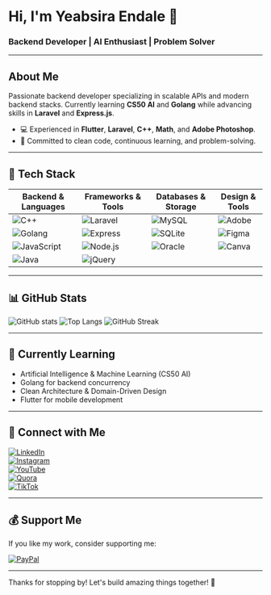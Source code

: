 # Hi, I'm Yeabsira Endale 👋

### Backend Developer | AI Enthusiast | Problem Solver

---

## About Me
Passionate backend developer specializing in scalable APIs and modern backend stacks. Currently learning **CS50 AI** and **Golang** while advancing skills in **Laravel** and **Express.js**.

- 💻 Experienced in **Flutter**, **Laravel**, **C++**, **Math**, and **Adobe Photoshop**.
- 🚀 Committed to clean code, continuous learning, and problem-solving.

---

## 🚀 Tech Stack

| Backend & Languages          | Frameworks & Tools           | Databases & Storage     | Design & Tools         |
|-----------------------------|------------------------------|------------------------|-----------------------|
| ![C++](https://img.shields.io/badge/C++-00599C?style=for-the-badge&logo=c%2B%2B&logoColor=white) | ![Laravel](https://img.shields.io/badge/Laravel-FF2D20?style=for-the-badge&logo=laravel&logoColor=white)  | ![MySQL](https://img.shields.io/badge/MySQL-4479A1?style=for-the-badge&logo=mysql&logoColor=white)    | ![Adobe](https://img.shields.io/badge/Adobe-FF0000?style=for-the-badge&logo=adobe&logoColor=white) |
| ![Golang](https://img.shields.io/badge/Go-00ADD8?style=for-the-badge&logo=go&logoColor=white)        | ![Express](https://img.shields.io/badge/Express.js-404D59?style=for-the-badge&logo=express&logoColor=white) | ![SQLite](https://img.shields.io/badge/SQLite-07405E?style=for-the-badge&logo=sqlite&logoColor=white) | ![Figma](https://img.shields.io/badge/Figma-F24E1E?style=for-the-badge&logo=figma&logoColor=white)  |
| ![JavaScript](https://img.shields.io/badge/JavaScript-F7DF1E?style=for-the-badge&logo=javascript&logoColor=black) | ![Node.js](https://img.shields.io/badge/Node.js-339933?style=for-the-badge&logo=node.js&logoColor=white) | ![Oracle](https://img.shields.io/badge/Oracle-F80000?style=for-the-badge&logo=oracle&logoColor=white) | ![Canva](https://img.shields.io/badge/Canva-00C4CC?style=for-the-badge&logo=canva&logoColor=white)   |
| ![Java](https://img.shields.io/badge/Java-ED8B00?style=for-the-badge&logo=openjdk&logoColor=white)  | ![jQuery](https://img.shields.io/badge/jQuery-0769AD?style=for-the-badge&logo=jquery&logoColor=white)       |                        |                       |

---

## 📊 GitHub Stats

![GitHub stats](https://github-readme-stats.vercel.app/api?username=itsyabitaa&show_icons=true&theme=radical)
![Top Langs](https://github-readme-stats.vercel.app/api/top-langs/?username=itsyabitaa&layout=compact&theme=radical)
![GitHub Streak](https://streak-stats.demolab.com?user=Itsyabitaa&theme=radical)

---

## 🌱 Currently Learning
- Artificial Intelligence & Machine Learning (CS50 AI)
- Golang for backend concurrency
- Clean Architecture & Domain-Driven Design
- Flutter for mobile development

---

## 🤝 Connect with Me

[![LinkedIn](https://img.shields.io/badge/LinkedIn-0A66C2?style=for-the-badge&logo=linkedin&logoColor=white)](https://www.linkedin.com/in/engkukusha)  
[![Instagram](https://img.shields.io/badge/Instagram-E4405F?style=for-the-badge&logo=instagram&logoColor=white)](https://instagram.com/kukusha0512)  
[![YouTube](https://img.shields.io/badge/YouTube-FF0000?style=for-the-badge&logo=youtube&logoColor=white)](https://youtube.com/@Megatube)  
[![Quora](https://img.shields.io/badge/Quora-B92B27?style=for-the-badge&logo=quora&logoColor=white)](https://quora.com/profile/itsyabitaa)  
[![TikTok](https://img.shields.io/badge/TikTok-000000?style=for-the-badge&logo=tiktok&logoColor=white)](https://tiktok.com/@talkingtomato)  

---

## 💰 Support Me

If you like my work, consider supporting me:

[![PayPal](https://img.shields.io/badge/PayPal-00457C?style=for-the-badge&logo=paypal&logoColor=white)](https://paypal.me/yeabsira0514)

---

Thanks for stopping by! Let's build amazing things together! 🚀

<!---
Itsyabitaa/Itsyabitaa
--->
